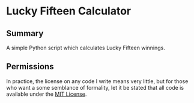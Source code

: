 Lucky Fifteen Calculator
========================


Summary
-------

A simple Python script which calculates Lucky Fifteen winnings.


Permissions
-----------

In practice, the license on any code I write means very little, but for those who want a some semblance of formality, let it be stated that all code is available under the [MIT License](https://github.com/tomdodd4598/lucky-fifteen/blob/main/LICENSE.md).